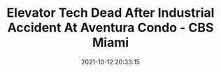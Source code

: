 ---
"title": "Elevator Tech Dead After Industrial Accident At Aventura Condo - CBS Miami"
"date": "2021-10-12 20:33:15"
"feed_name": "GOOGLENEWSINDUSTRIAL"
"feed_website": "https://news.google.com/search?q=industrial%2Bincident&hl=en-US&gl=US&ceid=US:en"
"feed_rss": "https://news.google.com/rss/search?q=industrial%2Bincident&hl=en-US&gl=US&ceid=US:en"
"link": "https://miami.cbslocal.com/2021/10/12/aventura-police-criminal-investigation-death-elevator-harbor-towers-condo/"
"source": "{'href': 'https://miami.cbslocal.com', 'title': 'CBS Miami'}"
"file": "_posts/2021-1-1-6facf53003f20df8a92eaa22459bedd0d96d370c.md"
"accident": "1"
"drilling": "1"
"represented_by": "0"
"dead": "0"
"injured": "1"
"arrested": "0"
"place": "aventura"
"where": "construction site"
"causes": "unknown"
"place_uri": "http://en.wikipedia.org/wiki/Aventura%2C_Florida"
---